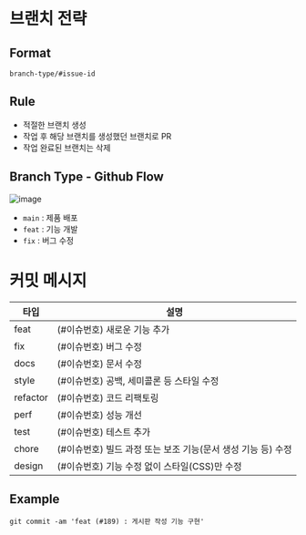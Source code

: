 # 브랜치 전략

## Format
`branch-type/#issue-id`

## Rule
- 적절한 브랜치 생성
- 작업 후 해당 브랜치를 생성했던 브랜치로 PR
- 작업 완료된 브랜치는 삭제

## Branch Type - Github Flow
![image](https://github.com/dnd-side-project/dnd-10th-9-backend/assets/50333168/1dc87948-57cf-4b1e-94ab-13c691c2cf76)
- `main` : 제품 배포
- `feat` : 기능 개발
- `fix` : 버그 수정

# 커밋 메시지
|타입|설명|
|---|---|
|feat|(#이슈번호) 새로운 기능 추가|
|fix|(#이슈번호) 버그 수정|
|docs|(#이슈번호) 문서 수정|
|style|(#이슈번호) 공백, 세미콜론 등 스타일 수정|
|refactor|(#이슈번호) 코드 리팩토링|
|perf|(#이슈번호) 성능 개선|
|test|(#이슈번호) 테스트 추가|
|chore|(#이슈번호) 빌드 과정 또는 보조 기능(문서 생성 기능 등) 수정|
|design|(#이슈번호) 기능 수정 없이 스타일(CSS)만 수정|

## Example
```
git commit -am 'feat (#189) : 게시판 작성 기능 구현'
```